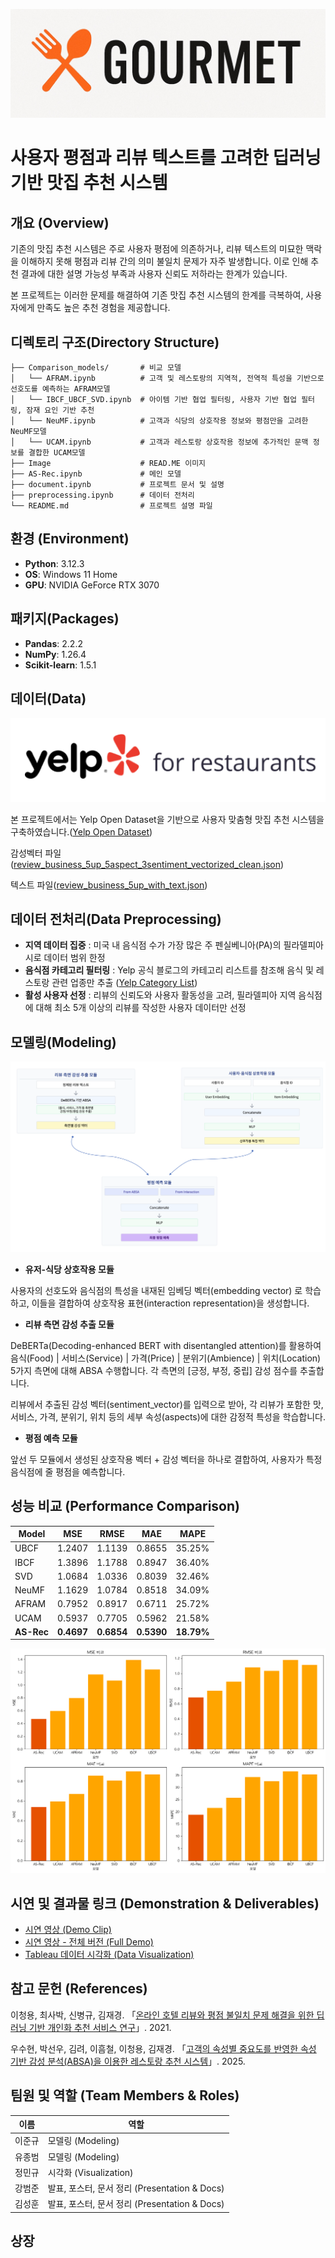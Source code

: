 ![alt text](Image/image-3.png)
# 사용자 평점과 리뷰 텍스트를 고려한 딥러닝 기반 맛집 추천 시스템

##  개요 (Overview)

기존의 맛집 추천 시스템은 주로 사용자 평점에 의존하거나, 리뷰 텍스트의 미묘한 맥락을 이해하지  못해 평점과 리뷰 간의 의미 불일치 문제가 자주 발생합니다. 이로 인해 추천 결과에 대한 설명 가능성 부족과 사용자 신뢰도 저하라는 한계가 있습니다.

본 프로젝트는 이러한 문제를 해결하여 기존 맛집 추천 시스템의 한계를 극복하여, 사용자에게 만족도 높은 추천 경험을 제공합니다.

## 디렉토리 구조(Directory Structure)

```
├── Comparison_models/       # 비교 모델
│   └── AFRAM.ipynb          # 고객 및 레스토랑의 지역적, 전역적 특성을 기반으로 선호도를 예측하는 AFRAM모델
│   └── IBCF_UBCF_SVD.ipynb  # 아이템 기반 협업 필터링, 사용자 기반 협업 필터링, 잠재 요인 기반 추천
│   └── NeuMF.ipynb          # 고객과 식당의 상호작용 정보와 평점만을 고려한 NeuMF모델
│   └── UCAM.ipynb           # 고객과 레스토랑 상호작용 정보에 추가적인 문맥 정보를 결합한 UCAM모델
├── Image                    # READ.ME 이미지
├── AS-Rec.ipynb             # 메인 모델
├── document.ipynb           # 프로젝트 문서 및 설명
├── preprocessing.ipynb      # 데이터 전처리
└── README.md                # 프로젝트 설명 파일
```

## 환경 (Environment)

- **Python**: 3.12.3
- **OS**: Windows 11 Home
- **GPU**: NVIDIA GeForce RTX 3070

## 패키지(Packages)

- **Pandas**: 2.2.2
- **NumPy**: 1.26.4
- **Scikit-learn**: 1.5.1

##  데이터(Data)
![alt text](Image/image.png)

본 프로젝트에서는 Yelp Open Dataset을 기반으로 사용자 맞춤형 맛집 추천 시스템을 구축하였습니다.([Yelp Open Dataset](https://business.yelp.com/data/resources/open-dataset/))

감성벡터 파일([review_business_5up_5aspect_3sentiment_vectorized_clean.json](https://drive.google.com/file/d/1Ohn2lja08GJXLNFl-gD8QFiAiG3V13Y5/view?usp=sharing))

텍스트 파일([review_business_5up_with_text.json](https://drive.google.com/file/d/1wFgSLP564VK5XRCUr1n_8UTGW1vdhfPL/view?usp=sharing))

## 데이터 전처리(Data Preprocessing)
- **지역 데이터 집중** : 미국 내 음식점 수가 가장 많은 주 펜실베니아(PA)의 필라델피아 시로 데이터 범위 한정
- **음식점 카테고리 필터링** : Yelp 공식 블로그의 카테고리 리스트를 참조해 음식 및 레스토랑 관련 업종만 추출 ([Yelp Category List](https://blog.yelp.com/businesses/yelp_category_list/))
- **활성 사용자 선정** : 리뷰의 신뢰도와 사용자 활동성을 고려, 필라델피아 지역 음식점에 대해 최소 5개 이상의 리뷰를 작성한 사용자 데이터만 선정


## 모델링(Modeling)
![alt text](Image/image-1.png)

- **유저-식당 상호작용 모듈**

사용자의 선호도와 음식점의 특성을 내재된 임베딩 벡터(embedding vector) 로 학습하고, 이들을 결합하여 상호작용 표현(interaction representation)을 생성합니다.
- **리뷰 측면 감성 추출 모듈**

DeBERTa(Decoding-enhanced BERT with disentangled attention)를 활용하여
음식(Food) | 서비스(Service) | 가격(Price) | 분위기(Ambience) | 위치(Location)
5가지 측면에 대해 ABSA 수행합니다. 각 측면의 [긍정, 부정, 중립] 감성 점수를 추출합니다.

리뷰에서 추출된 감성 벡터(sentiment_vector)를 입력으로 받아, 각 리뷰가 포함한 맛, 서비스, 가격, 분위기, 위치 등의 세부 속성(aspects)에 대한 감정적 특성을 학습합니다.
- **평점 예측 모듈**

앞선 두 모듈에서 생성된 상호작용 벡터 + 감성 벡터을 하나로 결합하여, 사용자가 특정 음식점에 줄 평점을 예측합니다.

## 성능 비교 (Performance Comparison)

| Model  | MSE    | RMSE   | MAE    | MAPE    |
|--------|--------|--------|--------|---------|
| UBCF   | 1.2407 | 1.1139 | 0.8655 | 35.25%  |
| IBCF   | 1.3896 | 1.1788 | 0.8947 | 36.40%  |
| SVD    | 1.0684 | 1.0336 | 0.8039 | 32.46%  |
| NeuMF  | 1.1629 | 1.0784 | 0.8518 | 34.09%  |
| AFRAM  | 0.7952 | 0.8917 | 0.6711 | 25.72%  |
| UCAM   | 0.5937 | 0.7705 | 0.5962 | 21.58%  |
| **AS-Rec** | **0.4697** | **0.6854** | **0.5390** | **18.79%** |

![alt text](Image/image-2.png)

## 시연 및 결과물 링크 (Demonstration & Deliverables)
- [시연 영상 (Demo Clip)](https://www.youtube.com/watch?v=k6dM_pyctHE)  
- [시연 영상 - 전체 버전 (Full Demo)](https://youtu.be/f6Klq3RecqE?si=fKODbVXt5TZdwKnv)  
- [Tableau 데이터 시각화 (Data Visualization)](https://public.tableau.com/app/profile/mingyu.jeong5084/viz/Gourmet/79_Gourmet?publish=yes)

## 참고 문헌 (References)

이청용, 최사박, 신병규, 김재경. 「[온라인 호텔 리뷰와 평점 불일치 문제 해결을 위한 딥러닝 기반 개인화 추천 서비스 연구](https://www.koreascience.kr/article/JAKO202113157683309.page)」. 2021. 

우수현, 박선우, 김려, 이흠철, 이청용, 김재경. 「[고객의 속성별 중요도를 반영한 속성 기반 감성 분석(ABSA)을 이용한 레스토랑 추천 시스템](https://doi.org/10.13088/jiis.2025.31.1.045)」. 2025.

## 팀원 및 역할 (Team Members & Roles)

| 이름     | 역할                         |
|----------|------------------------------|
| 이준규   | 모델링 (Modeling)            |
| 유종범   | 모델링 (Modeling)            |
| 정민규   | 시각화 (Visualization)       |
| 강범준   | 발표, 포스터, 문서 정리 (Presentation & Docs) |
| 김성훈   | 발표, 포스터, 문서 정리 (Presentation & Docs) |

## 상장
